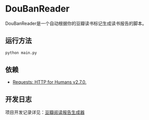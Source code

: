 # DouBanReader

DouBanReader是一个自动根据你的豆瓣读书标记生成读书报告的脚本。

## 运行方法

``` python
python main.py
```

## 依赖

* [Requests: HTTP for Humans v2.7.0.](http://www.python-requests.org/en/latest/)

## 开发日志

项目开发记录详见：[豆瓣阅读报告生成器](http://findingsea.github.io/2015/07/20/doubanreader-notes/)